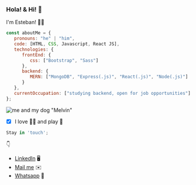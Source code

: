 ### Hola! & Hi! :wave:

I'm Esteban! 🤜🤛

```javascript
const aboutMe = {
   pronouns: "he" | "him",
   code: [HTML, CSS, Javascript, React JS],
   technologies: {
      frontEnd: {
         css: ["Bootstrap", "Sass"]
      },
      backend: {
         MERN: ["MongoDB", "Express(.js)", "React(.js)", "Node(.js)"]
      }
   },
   currentOccupation: ["studying backend, open for job opportunities"]
};
```

![me and my dog "Melvin"](https://user-images.githubusercontent.com/44812646/146125101-b3211426-5ccb-4cbd-a1b9-8f11bb2513e6.jpeg)

- [x] I love :musical_note::notes: and play :drum: 

```javascript
Stay in 'touch';
```
:point_down:

- [LinkedIn](https://www.linkedin.com/in/esteban-zarate/) :desktop_computer:
- [Mail me](mailto:esteban-zarate@hotmail.com) :envelope:
- [Whatsapp](https://wa.me/5491122771652/) :iphone:
